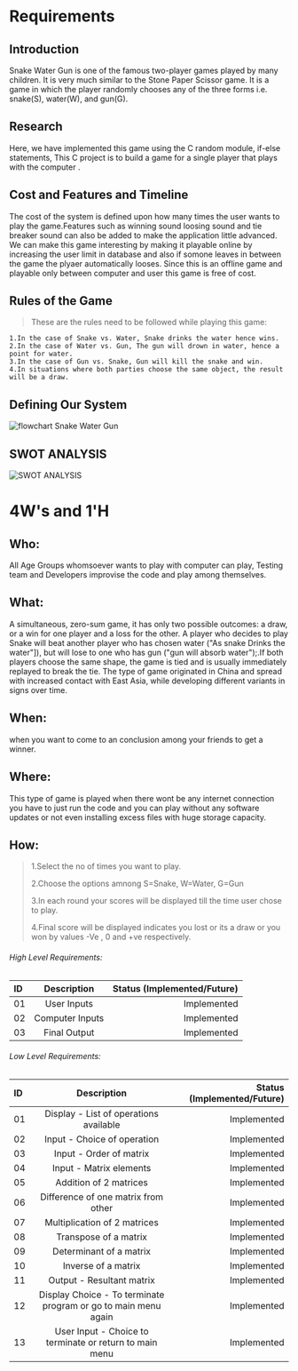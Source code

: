 # Requirements
## Introduction
Snake Water Gun is one of the famous two-player games played by many children. It is very much similar to the Stone Paper Scissor game. It is a game in which the player randomly chooses any of the three forms i.e. snake(S), water(W), and gun(G).
## Research
Here, we have implemented this game using the C random module, if-else statements, This C project is to build a game for a single player that plays with the computer . 
## Cost and Features and Timeline
The cost of the system is defined upon how many times the user wants to play the game.Features such as winning sound loosing sound and tie breaker sound can also be added to make the application little advanced. We can make this game interesting by making it playable online by increasing the user limit in database and also if somone leaves in between the game the plyaer automatically looses. Since this is an offline game and playable only between computer and user this game is free of cost.
## Rules of the Game
><p>These are the rules need to be followed while playing this game:</p>
    1.In the case of Snake vs. Water, Snake drinks the water hence wins.
    2.In the case of Water vs. Gun, The gun will drown in water, hence a point for water.
    3.In the case of Gun vs. Snake, Gun will kill the snake and win.
    4.In situations where both parties choose the same object, the result will be a draw.
## Defining Our System
  ![flowchart Snake Water Gun](https://user-images.githubusercontent.com/86225003/125267438-6fdcc800-e324-11eb-9d81-5949eb203b4c.jpg)

## SWOT ANALYSIS
![SWOT ANALYSIS](https://raw.githubusercontent.com/Sambit-12/github-slideshow/main/3_Implementation/SWOT%20ANALYSIS.jpg)


# 4W&#39;s and 1&#39;H

## Who:
All Age Groups whomsoever wants to play with computer can play, Testing team and Developers improvise the code and play among themselves.

## What:
A simultaneous, zero-sum game, it has only two possible outcomes: a draw, or a win for one player and a loss for the other. A player who decides to play Snake will beat another player who has chosen water ("As snake Drinks the water"]), but will lose to one who has gun ("gun will absorb water");.If both players choose the same shape, the game is tied and is usually immediately replayed to break the tie. The type of game originated in China and spread with increased contact with East Asia, while developing different variants in signs over time.

## When:
when you want to come to an conclusion among your friends to get a winner.

## Where:
This type of game is played when there wont be any internet connection you have to just run the code and you can play without any software updates or not even installing excess files with huge storage capacity.

## How:
><p> 1.Select the no of times you want to play.</p>
><p> 2.Choose the options amnong S=Snake, W=Water, G=Gun</p>
><p> 3.In each round your scores will be displayed till the time user chose to play.</p>
><p> 4.Final score will be displayed indicates you lost or its a draw or you won by values -Ve , 0 and +ve respectively.</p>

###### High Level Requirements:
| ID           | Description        | Status (Implemented/Future)       |
| :------------- | :----------: | -----------: |
|  01             | User Inputs   | Implemented   |
|  02             | Computer Inputs    | Implemented       |
|  03             | Final Output | Implemented |

###### Low Level Requirements:
| ID  | Description        | Status (Implemented/Future)       |
| :-------| :----------: | -----------: |
|  01      |   Display - List of operations available |  Implemented    |
|  02      |   Input - Choice of operation |  Implemented    |
|  03      |   Input - Order of matrix |  Implemented    |
|  04      |   Input - Matrix elements |  Implemented    |
|  05      |   Addition of 2 matrices|  Implemented    |
|  06      |   Difference of one matrix from other |  Implemented    |
|  07      |   Multiplication of 2 matrices |  Implemented    |
|  08      |   Transpose of a matrix |  Implemented    |
|  09      |   Determinant of a matrix |  Implemented    |
|  10      |   Inverse of a matrix |  Implemented    |
|  11      |   Output - Resultant matrix | Implemented      |
|  12      |  Display Choice - To terminate program or go to main menu again  |  Implemented    |
|  13     |   User Input - Choice to terminate or return to main menu |  Implemented    |



